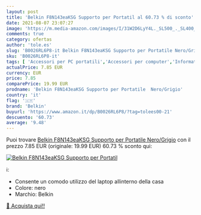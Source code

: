 ```yaml
---
layout: post
title: 'Belkin F8N143eaKSG Supporto per Portatil al 60.73 % di sconto'
date: 2021-08-07 23:07:27
image: 'https://m.media-amazon.com/images/I/31W2D6LyY4L._SL500_._SL400_.jpg'
comments: true
category: ofertas
author: 'tole.es'
slug: 'B0026RL6P8-it Belkin F8N143eaKSG Supporto per Portatile Nero/Grigio'
sku: 'B0026RL6P8-it'
tags: [ 'Accessori per PC portatili','Accessori per computer','Informatica','Vassoi di appoggio per PC portatili','belkin', ]
actualPrice: 7.85 EUR
currency: EUR
price: 7.85
comparePrice: 19.99 EUR
prodname: 'Belkin F8N143eaKSG Supporto per Portatile  Nero/Grigio'
country: 'it'
flag: '🇮🇹'
brand: 'Belkin'
buyurl: 'https://www.amazon.it/dp/B0026RL6P8/?tag=tolees00-21'
descuento: '60.73'
average: '9.48'
---
```


Puoi trovare [Belkin F8N143eaKSG Supporto per Portatile  Nero/Grigio](https://www.amazon.it/dp/B0026RL6P8/?tag=tolees00-21) con il prezzo 7.85 EUR (originale: 19.99 EUR) 60.73 % sconto qui:

[![Belkin F8N143eaKSG Supporto per Portatil](https://m.media-amazon.com/images/I/31W2D6LyY4L._SL500_._SL400_.jpg)](https://www.amazon.it/dp/B0026RL6P8/?tag=tolees00-21)

ℹ️:

- Consente un comodo utilizzo del laptop allinterno della casa
- Colore: nero
- Marchio: Belkin

[🛒 Acquista qui!!](https://www.amazon.it/dp/B0026RL6P8/?tag=tolees00-21)
